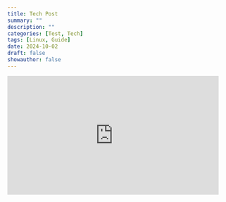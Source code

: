 ```yaml
---
title: Tech Post
summary: ""
description: ""
categories: [Test, Tech]
tags: [Linux, Guide]
date: 2024-10-02
draft: false
showauthor: false
---
```


<iframe src="https://tenor.com/embed/18671901" width="480" height="270" frameBorder="0" allowFullScreen></iframe>
